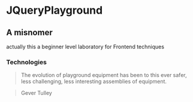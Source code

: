 JQueryPlayground
====================

A misnomer
---------------------

actually this a beginner level laboratory for Frontend techniques

### Technologies

> The evolution of playground equipment has been to this ever safer, less challenging, less interesting assemblies of equipment.

> Gever Tulley 
